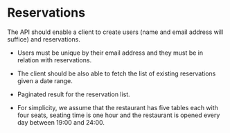 # Reservations

The API should enable a client to create users (name and email address will suffice) and reservations.

- Users must be unique by their email address and they must be in relation with reservations.

- The client should be also able to fetch the list of existing reservations given a date range.
- Paginated result for the reservation list.

- For simplicity, we assume that the restaurant has five tables each with four seats, seating time is one hour and the restaurant is opened every day between 19:00 and 24:00.
